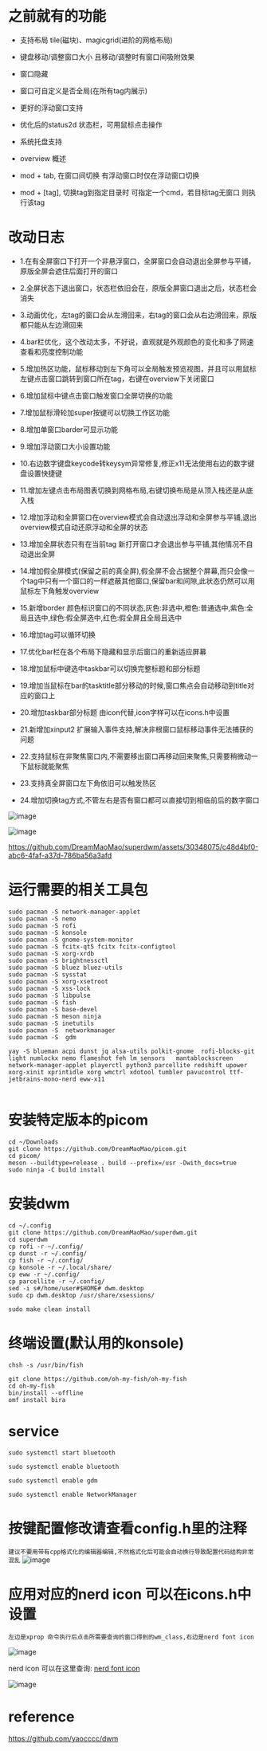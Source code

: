 # 之前就有的功能


- 支持布局 tile(磁块)、magicgrid(进阶的网格布局)

- 键盘移动/调整窗口大小 且移动/调整时有窗口间吸附效果

- 窗口隐藏

- 窗口可自定义是否全局(在所有tag内展示)

- 更好的浮动窗口支持

- 优化后的status2d 状态栏，可用鼠标点击操作

- 系统托盘支持

- overview 概述

- mod + tab, 在窗口间切换 有浮动窗口时仅在浮动窗口切换

- mod + [tag], 切换tag到指定目录时 可指定一个cmd，若目标tag无窗口 则执行该tag

# 改动日志

- 1.在有全屏窗口下打开一个非悬浮窗口，全屏窗口会自动退出全屏参与平铺，原版全屏会遮住后面打开的窗口

- 2.全屏状态下退出窗口，状态栏依旧会在，原版全屏窗口退出之后，状态栏会消失

- 3.动画优化，左tag的窗口会从左滑回来，右tag的窗口会从右边滑回来，原版都只能从左边滑回来

- 4.bar栏优化，这个改动太多，不好说，直观就是外观颜色的变化和多了网速查看和亮度控制功能

- 5.增加热区功能，鼠标移动到左下角可以全局触发预览视图，并且可以用鼠标左键点击窗口跳转到窗口所在tag，右键在overview下关闭窗口

- 6.增加鼠标中键点击窗口触发窗口全屏切换的功能

- 7.增加鼠标滑轮加super按键可以切换工作区功能

- 8.增加单窗口barder可显示功能

- 9.增加浮动窗口大小设置功能

- 10.右边数字键盘keycode转keysym异常修复,修正x11无法使用右边的数字键盘设置快捷键

- 11.增加左键点击布局图表切换到网格布局,右键切换布局是从顶入栈还是从底入栈 

- 12.增加浮动和全屏窗口在overview模式会自动退出浮动和全屏参与平铺,退出overview模式自动还原浮动和全屏的状态

- 13.增加全屏状态只有在当前tag 新打开窗口才会退出参与平铺,其他情况不自动退出全屏

- 14.增加假全屏模式(保留之前的真全屏),假全屏不会占据整个屏幕,而只会像一个tag中只有一个窗口的一样遮蔽其他窗口,保留bar和间隙,此状态仍然可以用鼠标左下角触发overview

- 15.新增border 颜色标识窗口的不同状态,灰色:非选中,橙色:普通选中,紫色:全局且选中,绿色:假全屏选中,红色:假全屏且全局且选中

- 16.增加tag可以循环切换
  
- 17.优化bar栏在各个布局下隐藏和显示后窗口的重新适应屏幕

- 18.增加鼠标中键选中taskbar可以切换完整标题和部分标题

- 19.增加当鼠标在bar的tasktitle部分移动的时候,窗口焦点会自动移动到title对应的窗口上

- 20.增加taskbar部分标题 由icon代替,icon字样可以在icons.h中设置

- 21.新增加xinput2 扩展输入事件支持,解决非根窗口鼠标移动事件无法捕获的问题

- 22.支持鼠标在非聚焦窗口内,不需要移出窗口再移动回来聚焦,只需要稍微动一下鼠标就能聚焦

- 23.支持真全屏窗口左下角依旧可以触发热区

- 24.增加切换tag方式,不管左右是否有窗口都可以直接切到相临前后的数字窗口
  
![image](https://github.com/DreamMaoMao/superdwm/assets/30348075/8d1bf508-acfb-4551-bdc2-8258ca3d66f0)

![image](https://github.com/DreamMaoMao/superdwm/assets/30348075/e5796a37-5e35-4bf7-a90f-a75747d254a4)




https://github.com/DreamMaoMao/superdwm/assets/30348075/c48d4bf0-abc6-4faf-a37d-786ba56a3afd





# 运行需要的相关工具包
```
sudo pacman -S network-manager-applet
sudo pacman -S nemo
sudo pacman -S rofi
sudo pacman -S konsole
sudo pacman -S gnome-system-monitor 
sudo pacman -S fcitx-qt5 fcitx fcitx-configtool
sudo pacman -S xorg-xrdb
sudo pacman -S brightnessctl 
sudo pacman -S bluez bluez-utils 
sudo pacman -S sysstat
sudo pacman -S xorg-xsetroot
sudo pacman -S xss-lock 
sudo pacman -S libpulse
sudo pacman -S fish
sudo pacman -S base-devel
sudo pacman -S meson ninja
sudo pacman -S inetutils 
sudo pacman -S  networkmanager 
sudo pacman -S  gdm

yay -S blueman acpi dunst jq alsa-utils polkit-gnome  rofi-blocks-git light numlockx nemo flameshot feh lm_sensors   mantablockscreen network-manager-applet playerctl python3 parcellite redshift upower xorg-xinit xprintidle xorg wmctrl xdotool tumbler pavucontrol ttf-jetbrains-mono-nerd eww-x11


```
# 安装特定版本的picom
```
cd ~/Downloads
git clone https://github.com/DreamMaoMao/picom.git
cd picom/
meson --buildtype=release . build --prefix=/usr -Dwith_docs=true
sudo ninja -C build install
```


# 安装dwm
```
cd ~/.config
git clone https://github.com/DreamMaoMao/superdwm.git
cd superdwm
cp rofi -r ~/.config/
cp dunst -r ~/.config/
cp fish -r ~/.config/
cp konsole -r ~/.local/share/
cp eww -r ~/.config/
cp parcellite -r ~/.config/
sed -i s#/home/user#$HOME# dwm.desktop
sudo cp dwm.desktop /usr/share/xsessions/

sudo make clean install
```

# 终端设置(默认用的konsole)
```
chsh -s /usr/bin/fish

git clone https://github.com/oh-my-fish/oh-my-fish
cd oh-my-fish
bin/install --offline
omf install bira
```
# service
```
sudo systemctl start bluetooth

sudo systemctl enable bluetooth

sudo systemctl enable gdm

sudo systemctl enable NetworkManager

```


# 按键配置修改请查看config.h里的注释
`建议不要用带有cpp格式化的编辑器编辑,不然格式化后可能会自动换行导致配置代码结构非常混乱`
![image](https://github.com/DreamMaoMao/superdwm/assets/30348075/c71bb970-bbd5-4421-b9bc-c4bd887ade92)


# 应用对应的nerd icon 可以在icons.h中设置
`左边是xprop 命令执行后点击所需要查询的窗口得到的wm_class,右边是nerd font icon`

![image](https://github.com/DreamMaoMao/superdwm/assets/30348075/e8a2a005-9f6d-413a-a887-8e5de8410100)

nerd icon 可以在这里查询: [nerd font icon](https://www.nerdfonts.com/cheat-sheet)

![image](https://github.com/DreamMaoMao/superdwm/assets/30348075/8c315ca4-a3fe-43bc-8bf4-029eb20be8a1)

# reference
https://github.com/yaocccc/dwm
